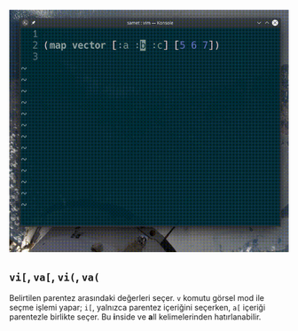 ![](55.gif)

## `vi[`, `va[`, `vi(`, `va(`


Belirtilen parentez arasındaki değerleri seçer. `v` komutu görsel mod ile seçme işlemi yapar; `i[`, yalnızca parentez içeriğini seçerken, `a[` içeriği parentezle birlikte seçer. Bu **i**nside ve **a**ll kelimelerinden hatırlanabilir.
